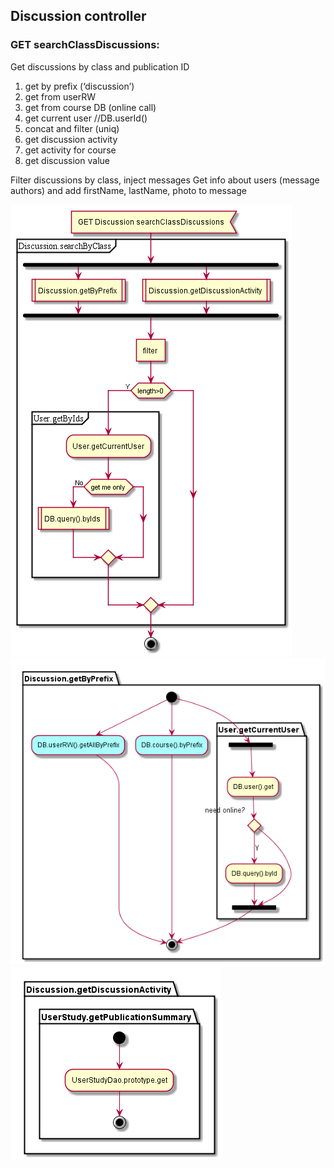 ## Discussion controller

### GET searchClassDiscussions:  
Get discussions by class and publication ID

1.  get by prefix (‘discussion’)  
  1.  get from userRW  
  1.  get from course DB (online call)  
  1. get current user  //DB.userId()  
  1. concat and filter (uniq)  
1. get discussion activity  
  1. get activity for course  
  1. get discussion value  

Filter discussions by class, inject messages
Get info about users (message authors) and add firstName, lastName, photo to message


![searchClassDiscussions](img/Discussion_GET_searchClassDiscussions.png)
![Discussion.getByPrefix](img/Discussion.getByPrefix.png)
![Discussion.getDiscussionActivity](img/Discussion.getDiscussionActivity.png)
